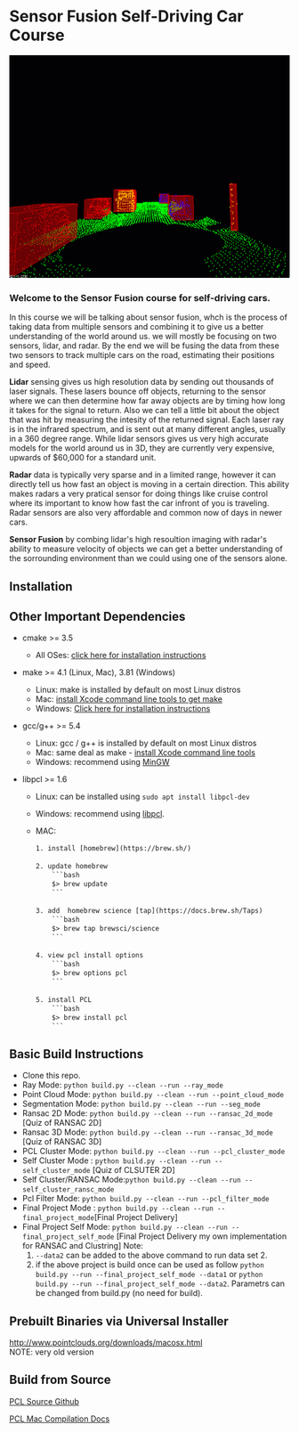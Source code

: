 # Sensor Fusion Self-Driving Car Course

<img src="media/ObstacleDetectionFPS.gif" width="700" height="400" />

### Welcome to the Sensor Fusion course for self-driving cars.

In this course we will be talking about sensor fusion, whch is the process of taking data from multiple sensors and combining it to give us a better understanding of the world around us. we will mostly be focusing on two sensors, lidar, and radar. By the end we will be fusing the data from these two sensors to track multiple cars on the road, estimating their positions and speed.

**Lidar** sensing gives us high resolution data by sending out thousands of laser signals. These lasers bounce off objects, returning to the sensor where we can then determine how far away objects are by timing how long it takes for the signal to return. Also we can tell a little bit about the object that was hit by measuring the intesity of the returned signal. Each laser ray is in the infrared spectrum, and is sent out at many different angles, usually in a 360 degree range. While lidar sensors gives us very high accurate models for the world around us in 3D, they are currently very expensive, upwards of $60,000 for a standard unit.

**Radar** data is typically very sparse and in a limited range, however it can directly tell us how fast an object is moving in a certain direction. This ability makes radars a very pratical sensor for doing things like cruise control where its important to know how fast the car infront of you is traveling. Radar sensors are also very affordable and common now of days in newer cars.

**Sensor Fusion** by combing lidar's high resoultion imaging with radar's ability to measure velocity of objects we can get a better understanding of the sorrounding environment than we could using one of the sensors alone.


## Installation

## Other Important Dependencies

* cmake >= 3.5
  * All OSes: [click here for installation instructions](https://cmake.org/install/)

* make >= 4.1 (Linux, Mac), 3.81 (Windows)
  * Linux: make is installed by default on most Linux distros
  * Mac: [install Xcode command line tools to get make](https://developer.apple.com/xcode/features/)
  * Windows: [Click here for installation instructions](http://gnuwin32.sourceforge.net/packages/make.htm)

* gcc/g++ >= 5.4
  * Linux: gcc / g++ is installed by default on most Linux distros
  * Mac: same deal as make - [install Xcode command line tools](https://developer.apple.com/xcode/features/)
  * Windows: recommend using [MinGW](http://www.mingw.org/)

* libpcl >= 1.6
  * Linux: can be installed using `sudo apt install libpcl-dev`
  * Windows: recommend using [libpcl](http://www.pointclouds.org/downloads/windows.html).
  * MAC:
        
		1. install [homebrew](https://brew.sh/)
   
        2. update homebrew 
        	```bash
        	$> brew update
        	```

        3. add  homebrew science [tap](https://docs.brew.sh/Taps) 
        	```bash
        	$> brew tap brewsci/science
        	```

        4. view pcl install options
        	```bash
        	$> brew options pcl
        	```

        5. install PCL 
        	```bash
        	$> brew install pcl
        	```

## Basic Build Instructions

- Clone this repo.
- Ray Mode: `python build.py --clean --run --ray_mode`
- Point Cloud Mode: `python build.py --clean --run --point_cloud_mode`
- Segmentation Mode: `python build.py --clean --run --seg_mode`
- Ransac 2D Mode: `python build.py --clean --run --ransac_2d_mode` [Quiz of RANSAC 2D]
- Ransac 3D Mode: `python build.py --clean --run --ransac_3d_mode` [Quiz of RANSAC 3D]
- PCL Cluster Mode: `python build.py --clean --run --pcl_cluster_mode`
- Self Cluster Mode : `python build.py --clean --run --self_cluster_mode` [Quiz of CLSUTER 2D]
- Self Cluster/RANSAC Mode:`python build.py --clean --run --self_cluster_ransc_mode`
- Pcl Filter Mode: `python build.py --clean --run --pcl_filter_mode`
- Final Project Mode : `python build.py --clean --run --final_project_mode`[Final Project Delivery]
- Final Project Self Mode: `python build.py --clean --run --final_project_self_mode`
  [Final Project Delivery my own implementation for RANSAC and Clustring]
  Note: 
  1. `--data2` can be added to the above command to run data set 2.
  2. if the above project is build once can be used as follow
     `python build.py --run --final_project_self_mode --data1` or
     `python build.py --run --final_project_self_mode --data2`.
     Parametrs can be changed from build.py (no need for build).



## Prebuilt Binaries via Universal Installer
http://www.pointclouds.org/downloads/macosx.html  
NOTE: very old version 

## Build from Source

[PCL Source Github](https://github.com/PointCloudLibrary/pcl)

[PCL Mac Compilation Docs](http://www.pointclouds.org/documentation/tutorials/compiling_pcl_macosx.php)
